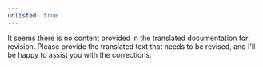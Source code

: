 ```yaml
---
unlisted: true
---
```

It seems there is no content provided in the translated documentation for revision. Please provide the translated text that needs to be revised, and I'll be happy to assist you with the corrections.